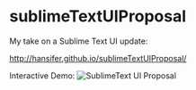 sublimeTextUIProposal
=====================
My take on a Sublime Text UI update:

http://hansifer.github.io/sublimeTextUIProposal/

Interactive Demo: ![SublimeText UI Proposal](https://raw.github.com/hansifer/sublimeTextUIProposal/gh-pages/screenshot.PNG)
